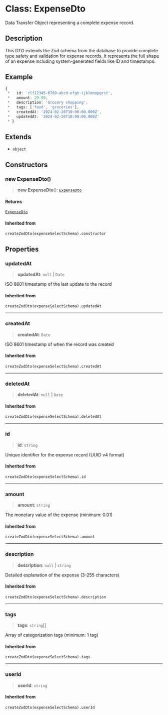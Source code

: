 # Class: ExpenseDto

Data Transfer Object representing a complete expense record.

## Description

This DTO extends the Zod schema from the database to provide complete type safety
and validation for expense records. It represents the full shape of an expense
including system-generated fields like ID and timestamps.

## Example

```ts
{
 *   id: 'clf12345-6789-abcd-efgh-ijklmnopqrst',
 *   amount: 29.99,
 *   description: 'Grocery shopping',
 *   tags: ['food', 'groceries'],
 *   createdAt: '2024-02-26T10:00:00.000Z',
 *   updatedAt: '2024-02-26T10:00:00.000Z'
 * }
```

## Extends

- `object`

## Constructors

### new ExpenseDto()

> **new ExpenseDto**(): [`ExpenseDto`](ExpenseDto.md)

#### Returns

[`ExpenseDto`](ExpenseDto.md)

#### Inherited from

`createZodDto(expenseSelectSchema).constructor`

## Properties

### updatedAt

> **updatedAt**: `null` \| `Date`

ISO 8601 timestamp of the last update to the record

#### Inherited from

`createZodDto(expenseSelectSchema).updatedAt`

***

### createdAt

> **createdAt**: `Date`

ISO 8601 timestamp of when the record was created

#### Inherited from

`createZodDto(expenseSelectSchema).createdAt`

***

### deletedAt

> **deletedAt**: `null` \| `Date`

#### Inherited from

`createZodDto(expenseSelectSchema).deletedAt`

***

### id

> **id**: `string`

Unique identifier for the expense record (UUID v4 format)

#### Inherited from

`createZodDto(expenseSelectSchema).id`

***

### amount

> **amount**: `string`

The monetary value of the expense (minimum: 0.01)

#### Inherited from

`createZodDto(expenseSelectSchema).amount`

***

### description

> **description**: `null` \| `string`

Detailed explanation of the expense (3-255 characters)

#### Inherited from

`createZodDto(expenseSelectSchema).description`

***

### tags

> **tags**: `string`[]

Array of categorization tags (minimum: 1 tag)

#### Inherited from

`createZodDto(expenseSelectSchema).tags`

***

### userId

> **userId**: `string`

#### Inherited from

`createZodDto(expenseSelectSchema).userId`
